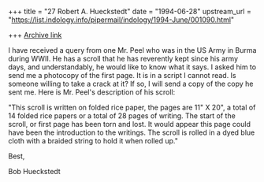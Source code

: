 +++
title = "27 Robert A. Hueckstedt"
date = "1994-06-28"
upstream_url = "https://list.indology.info/pipermail/indology/1994-June/001090.html"

+++
[Archive link](https://list.indology.info/pipermail/indology/1994-June/001090.html)

I have received a query from one Mr. Peel who was in the US Army in Burma
during WWII.  He has a scroll that he has reverently kept since his army
days, and understandably, he would like to know what it says.  I asked him
to send me a photocopy of the first page.  It is in a script I cannot
read.  Is someone willing to take a crack at it?   If so, I will send a
copy of the copy he sent me.  Here is Mr. Peel's description of his scroll:

"This scroll is written on folded rice paper, the pages are 11" X 20", a
total of 14 folded rice papers or a total of 28 pages of writing.  The
start of the scroll, or first page has been torn and lost.  It would
appear this page could have been the introduction to the writings.  The
scroll is rolled in a dyed blue cloth with a braided string to hold it
when rolled up."

Best,

Bob Hueckstedt







